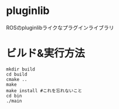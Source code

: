 # pluginlib
ROSのpluginlibライクなプラグインライブラリ

# ビルド&実行方法
```shell
mkdir build
cd build
cmake ..
make
make install #これを忘れないこと
cd bin
./main
```

